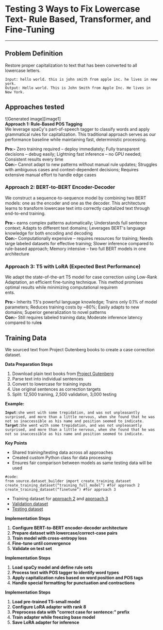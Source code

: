 # **Testing 3 Ways to Fix Lowercase Text- Rule Based, Transformer, and Fine-Tuning**

---

## Problem Definition

Restore proper capitalization to text that has been converted to all lowercase letters.

`Input: hello world. this is john smith from apple inc. he lives in new york.`  
`Output: Hello world. This is John Smith from Apple Inc. He lives in New York.`

## Approaches tested

![Generated image][image1]  
**Approach 1: Rule-Based POS Tagging**  
We leverage spaCy's part-of-speech tagger to classify words and apply grammatical rules for capitalization. This traditional approach serves as our performance baseline while maintaining fast, deterministic processing.

**Pro:-** Zero training required – deploy immediately; Fully transparent decisions – debug easily; Lightning fast inference – no GPU needed; Consistent results every time  
**Con:-** Cannot adapt to new patterns without manual rule updates; Struggles with ambiguous cases and context-dependent decisions; Requires extensive manual effort to handle edge cases

### **Approach 2: BERT-to-BERT Encoder-Decoder** 

We construct a sequence-to-sequence model by combining two BERT models: one as the encoder and one as the decoder. This architecture learns to transform lowercase text into correctly capitalized text through end-to-end training.

**Pro:-** earns complex patterns automatically; Understands full sentence context; Adapts to different text domains; Leverages BERT's language knowledge for both encoding and decoding  
**Con:-**  Computationally expensive – requires resources for training; Needs large labeled datasets for effective training; Slower inference compared to rule-based approach; Memory intensive – two full BERT models in one architecture

### **Approach 3: T5 with LoRA (Expected Best Performance)**

We adapt the state-of-the-art T5 model for case correction using Low-Rank Adaptation, an efficient fine-tuning technique. This method promises optimal results while minimizing computational requirem  
ents.

**Pro:-** Inherits T5's powerful language knowledge;  Trains only 0.1% of model parameters; Reduces training costs by \~80%; Easily adapts to new domains; Superior generalization to novel patterns  
**Con:-** Still requires labeled training data; Moderate inference latency compared to rule**s**

## Training Data

We sourced text from Project Gutenberg books to create a case correction dataset.

**Data Preparation Steps**

1. Download plain text books from [Project Gutenberg](https://gutenberg.org/)  
2. Parse text into individual sentences  
3. Convert to lowercase for training inputs  
4. Use original sentences as correction targets  
5. Split: 12,500 training, 2,500 validation, 3,000 testing

**Example:**

**`Input`**`:she went with some trepidation, and was not unpleasantly surprised, and more than a little nervous, when she found that he was not so inaccessible as his name and position seemed to indicate.`  
**`Target`**`:She went with some trepidation, and was not unpleasantly surprised, and more than a little nervous, when she found that he was not so inaccessible as his name and position seemed to indicate.`

**Key Points**

* Shared training/testing data across all approaches   
* Created custom Python class for data processing  
* Ensures fair comparison between models as same testing data will be used


`#code:`  
`from source.dataset_builder import create_training_dataset`  
`create_training_dataset(“training_full_model”) #for approach 2`  
`create_training_dataset(“finetune”) #for approach 3`

* Training dataset for [approach 2](https://github.com/kamalkantsingh10/CaCoMo/blob/main/files/dataset/full_model/training.txt) and [approach 3](https://github.com/kamalkantsingh10/CaCoMo/blob/main/files/dataset/finetune/training.txt)  
* [Validation dataset](https://github.com/kamalkantsingh10/CaCoMo/blob/main/files/dataset/full_model/validation.txt)  
* [Testing dataset](https://github.com/kamalkantsingh10/CaCoMo/blob/main/files/dataset/testing.txt)




**Implementation Steps**

1. **Configure BERT-to-BERT encoder-decoder architecture**  
2. **Prepare dataset with lowercase/correct-case pairs**  
3. **Train model with cross-entropy loss**  
4. **Fine-tune until convergence**  
5. **Validate on test set**

**Implementation Steps**

1. **Load spaCy model and define rule sets**  
2. **Process text with POS tagger to identify word types**  
3. **Apply capitalization rules based on word position and POS tags**  
4. **Handle special formatting for punctuation and contractions**

**Implementation Steps**

1. **Load pre-trained T5-small model**  
2. **Configure LoRA adapter with rank 8**  
3. **Preprocess data with "correct case for sentence:" prefix**  
4. **Train adapter while freezing base model**  
5. **Save LoRA adapter for inference**









































